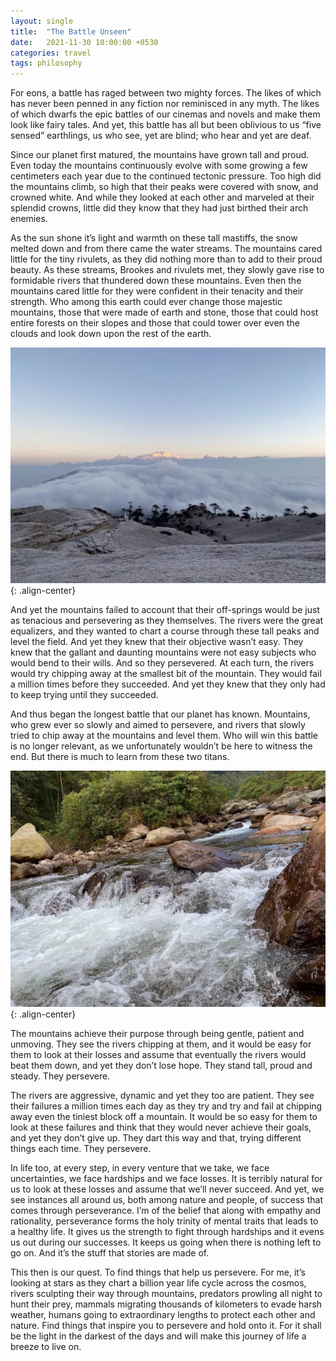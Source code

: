 ```yaml
---
layout: single
title:  "The Battle Unseen"
date:   2021-11-30 10:00:00 +0530
categories: travel
tags: philosophy
---
```


For eons, a battle has raged between two mighty forces. The likes of which has never been penned in any fiction nor reminisced in any myth. The likes of which dwarfs the epic battles of our cinemas and novels and make them look like fairy tales. And yet, this battle has all but been oblivious to us “five sensed” earthlings, us who see, yet are blind; who hear and yet are deaf.

Since our planet first matured, the mountains have grown tall and proud. Even today the mountains continuously evolve with some growing a few centimeters each year due to the continued tectonic pressure. Too high did the mountains climb, so high that their peaks were covered with snow, and crowned white. And while they looked at each other and marveled at their splendid crowns, little did they know that they had just birthed their arch enemies.

As the sun shone it’s light and warmth on these tall mastiffs, the snow melted down and from there came the water streams. The mountains cared little for the tiny rivulets, as they did nothing more than to add to their proud beauty. As these streams, Brookes and rivulets met, they slowly gave rise to formidable rivers that thundered down these mountains. Even then the mountains cared little for they were confident in their tenacity and their strength. Who among this earth could ever change those majestic mountains, those that were made of earth and stone, those that could host entire forests on their slopes and those that could tower over even the clouds and look down upon the rest of the earth.

![The Sleeping Buddha](/assets/images/2021-11-30-01.webp){: .align-center}

And yet the mountains failed to account that their off-springs would be just as tenacious and persevering as they themselves. The rivers were the great equalizers, and they wanted to chart a course through these tall peaks and level the field. And yet they knew that their objective wasn’t easy. They knew that the gallant and daunting mountains were not easy subjects who would bend to their wills. And so they persevered. At each turn, the rivers would try chipping away at the smallest bit of the mountain. They would fail a million times before they succeeded. And yet they knew that they only had to keep trying until they succeeded.

And thus began the longest battle that our planet has known. Mountains, who grew ever so slowly and aimed to persevere, and rivers that slowly tried to chip away at the mountains and level them. Who will win this battle is no longer relevant, as we unfortunately wouldn’t be here to witness the end. But there is much to learn from these two titans.

![Stream](/assets/images/2021-11-30-02.webp){: .align-center}

The mountains achieve their purpose through being gentle, patient and unmoving. They see the rivers chipping at them, and it would be easy for them to look at their losses and assume that eventually the rivers would beat them down, and yet they don’t lose hope. They stand tall, proud and steady. They persevere.

The rivers are aggressive, dynamic and yet they too are patient. They see their failures a million times each day as they try and try and fail at chipping away even the tiniest block off a mountain. It would be so easy for them to look at these failures and think that they would never achieve their goals, and yet they don’t give up. They dart this way and that, trying different things each time. They persevere.

In life too, at every step, in every venture that we take, we face uncertainties, we face hardships and we face losses. It is terribly natural for us to look at these losses and assume that we’ll never succeed. And yet, we see instances all around us, both among nature and people, of success that comes through perseverance. I’m of the belief that along with empathy and rationality, perseverance forms the holy trinity of mental traits that leads to a healthy life. It gives us the strength to fight through hardships and it evens us out during our successes. It keeps us going when there is nothing left to go on. And it’s the stuff that stories are made of.

This then is our quest. To find things that help us persevere. For me, it’s looking at stars as they chart a billion year life cycle across the cosmos, rivers sculpting their way through mountains, predators prowling all night to hunt their prey, mammals migrating thousands of kilometers to evade harsh weather, humans going to extraordinary lengths to protect each other and nature. Find things that inspire you to persevere and hold onto it. For it shall be the light in the darkest of the days and will make this journey of life a breeze to live on.